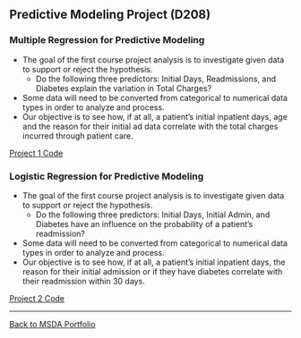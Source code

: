 ## Predictive Modeling Project (D208)
### Multiple Regression for Predictive Modeling
- The goal of the first course project analysis is to investigate given data to support or reject the hypothesis. 
  - Do the following three predictors: Initial Days, Readmissions, and Diabetes explain the variation in Total Charges?
- Some data will need to be converted from categorical to numerical data types in order to analyze and process. 
- Our objective is to see how, if at all, a patient’s initial inpatient days, age and the reason for their initial ad data correlate with the total charges incurred through patient care.


[Project 1 Code](https://github.com/jasonewillis/MSDA_Portfolio/blob/main/D208_PredictiveModeling/JWillis_D208_PA1_MultipleRegression.pdf)
### Logistic Regression for Predictive Modeling
- The goal of the first course project analysis is to investigate given data to support or reject the hypothesis. 
  - Do the following three predictors: Initial Days, Initial Admin, and Diabetes have an influence on the probability of a patient’s readmission?
- Some data will need to be converted from categorical to numerical data types in order to analyze and process. 
- Our objective is to see how, if at all, a patient’s initial inpatient days, the reason for their initial admission or if they have diabetes correlate with their readmission within 30 days.


[Project 2 Code](https://github.com/jasonewillis/MSDA_Portfolio/blob/main/D208_PredictiveModeling/D208_PA2%20-%20Logistic%20Regression.pdf)

___

[Back to MSDA Portfolio](https://github.com/jasonewillis/MSDA_Portfolio)
